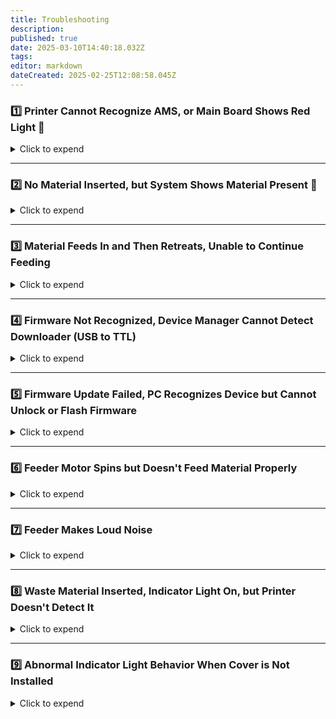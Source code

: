 ```yaml
---
title: Troubleshooting
description: 
published: true
date: 2025-03-10T14:40:18.032Z
tags: 
editor: markdown
dateCreated: 2025-02-25T12:08:58.045Z
---
```


<h3>1️⃣ Printer Cannot Recognize AMS, or Main Board Shows Red Light 🚨</h3>

<details>
  <summary>Click to expend</summary>
  <b>Solution:</b><br>
  This issue is often caused by incorrect AB wire sequence in connecting cable. Try swapping the connections. If the problem persists, check for possible PCB issues, such as:<br><br>
  - Loose solder joints on components<br>
  - Faulty communication wiring (e.g., missing resistors in communication lines)<br>
  - Incorrect chip orientation or poor soldering causing virtual connections 
</details>

<hr>

<h3>2️⃣ No Material Inserted, but System Shows Material Present 📏</h3>

<details>
  <summary>Click to expend</summary>
  Even when there's no material, the system still detects it, the waste material recognition light is on, or material feeding is unstable.<br><br>
  
  <b>Solution:</b><br>
  This is commonly due to:<br>
  - Misaligned optical sensor on old model parts<br>
  - Incorrect feed channel width<br>
  - Uneven soldering between the optical sensor and PCB <br><br>

  <b>🛠️ Fixes:</b><br>
  - Upgrade to a <b>newer optical module</b> 🔄<br>
  - Re-solder the optical sensor 🔩<br>
  - Adjust the feeding module manually for better alignment ⚙️  
</details>

<hr>

<h3>3️⃣ Material Feeds In and Then Retreats, Unable to Continue Feeding</h3>

<details>
  <summary>Click to expend</summary>
  <b>Solution:</b><br>
  This issue is often caused by:<br>
  - <b>Missing radial magnet</b><br>
  - <b>Magnet holder not rotating with the shaft</b><br>
  - <b>Ejected magnetic disc not installed properly</b><br><br>

  <b>🛠️ Fixes:</b><br>
  - Use a <b>correctly sized and oriented radial magnet (6×2.5mm)</b><br>
  - Check and <b>ensure the AS5600 encoder chip is properly soldered</b><br>
  - <b>Test magnetic polarity</b>: Two magnet surfaces should <b>attract</b> each other. If they <b>repel</b> when rotated 180°, it's the wrong orientation 🔄  
</details>

<hr>

<h3>4️⃣ Firmware Not Recognized, Device Manager Cannot Detect Downloader (USB to TTL)</h3>

<details>
  <summary>Click to expend</summary>
  <b>Solution:</b><br>
  - Check if the mainboard is short-circuited (3.3V to GND).<br>
  - Ensure DuPont wires are connected in the correct order.<br>
  - Some downloads may trigger PC protection, preventing detection.  
</details>

<hr>

<h3>5️⃣ Firmware Update Failed, PC Recognizes Device but Cannot Unlock or Flash Firmware</h3>

<details>
  <summary>Click to expend</summary>
  <b>Solution:</b><br>
  - Check for incorrect soldering of the main control chip.<br>
  - Look for virtual solder joints or short circuits.<br>
  - Incorrect DuPont wire order may cause issues.<br>
  - If C board prompts unlock failure, retry multiple times.  
</details>

<hr>

<h3>6️⃣ Feeder Motor Spins but Doesn't Feed Material Properly</h3>

<details>
  <summary>Click to expend</summary>
  <b>Solution:</b><br>
  - Triangular gear may be too tight, preventing engagement.<br>
  - Precision errors in external parts may cause jamming.  
</details>

<hr>

<h3>7️⃣ Feeder Makes Loud Noise</h3>

<details>
  <summary>Click to expend</summary>
  <b>Solution:</b><br>
  - Check if screws are pressing against the motor shaft, causing friction.<br>
  - Noise during feeding may be due to gear skipping, which is unavoidable.<br>
  - Apply lubricant to reduce noise from misaligned gears.  
</details>

<hr>

<h3>8️⃣ Waste Material Inserted, Indicator Light On, but Printer Doesn't Detect It</h3>

<details>
  <summary>Click to expend</summary>
  <b>Solution:</b><br>
  - Ensure the <b>magnet is installed</b>; it won't be recognized otherwise.<br>
  - After installing the magnet, <b>restart the device</b> for detection.<br>
  - Check for <b>loose PH2.0 socket connections</b> or broken ribbon cables.  
</details>

<hr>

<h3>9️⃣ Abnormal Indicator Light Behavior When Cover is Not Installed</h3>

<details>
  <summary>Click to expend</summary>
  <b>Solution:</b><br>
  - <b>Incorrect PH2.0 wiring</b>, requires <b>reversed 10-pin 80mm cable</b>.<br>
  - Check for <b>loose socket connections</b>.<br>
  - <b>Short circuits on the secondary board</b> (e.g., resistor/capacitor bridging).  
</details>
